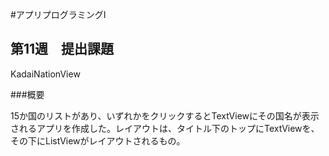 #アプリプログラミングⅠ

## 第11週　提出課題

KadaiNationView

###概要

15か国のリストがあり、いずれかをクリックするとTextViewにその国名が表示されるアプリを作成した。レイアウトは、タイトル下のトップにTextViewを、その下にListViewがレイアウトされるもの。

